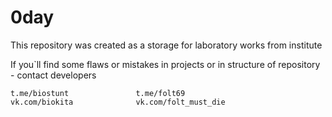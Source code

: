 # 0day

This repository was created as a storage for laboratory works from institute

If you`ll find some flaws or mistakes in projects or in structure of repository - contact developers
    
    
    
    
    
    
    
    
    
    
    
    
    
    
    
    
    t.me/biostunt               t.me/folt69
    vk.com/biokita              vk.com/folt_must_die
